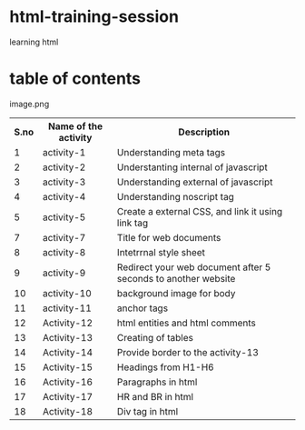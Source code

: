 # html-training-session
learning html
# table of contents
<table>
  <tr>
    <th>S.no</th>
    <th>Name of the activity</th>
    <th>Description</th>
<tr>
  <td>1</td>
  <td>activity-1</td>
  <td>Understanding meta tags</td>
  </tr>
  <tr>
  <td>2</td>
  <td>activity-2</td>
  <td>Understanting internal of javascript</td>
  </tr>
  <tr>
  <td>3</td>
  <td>activity-3</td>
  <td>Understanding external of javascript</td>
  </tr>
  <tr>
  <td>4</td>
  <td>activity-4</td>
  <td>Understanding noscript tag</td>
  </tr>
  <tr>
  <td>5</td>
  <td>activity-5</td>
  <td>Create a external CSS, and link it using link tag</td>
  </tr>
  image.png
  <tr>
  <td>7</td>
  <td>activity-7</td>
  <td>Title for web documents</td>
  </tr>
  <tr>
  <td>8</td>
  <td>activity-8</td>
  <td>Intetrrnal style sheet</td>
 </tr>  
 <tr>
  <td>9</td>
  <td>activity-9</td>
  <td>Redirect your web document after 5 seconds to another website</td>
 </tr>  
 <tr>
  <td>10</td>
  <td>activity-10</td>
  <td>background image for body</td>
 </tr> 
  <tr>
  <td>11</td>
  <td>activity-11</td>
  <td>anchor tags</td>
 </tr>   
 <tr>
  <td>12</td>
  <td>Activity-12</td>
  <td>html entities and html comments</td>
 </tr>   
 <tr>
  <td>13</td>
  <td>Activity-13</td>
  <td>Creating  of tables</td>
 </tr>   
 <tr>
  <td>14</td>
  <td>Activity-14</td>
  <td>Provide border to the activity-13</td>
 </tr>   
 <tr>
  <td>15</td>
  <td>Activity-15</td>
  <td>Headings from H1-H6</td>
 </tr>   
 <tr>
  <td>16</td>
  <td>Activity-16</td>
  <td>Paragraphs in html</td>
 </tr>   
 <tr>
  <td>17</td>
  <td>Activity-17</td>
  <td>HR and BR in html</td>
 </tr> 
 <tr>
  <td>18</td>
  <td>Activity-18</td>
  <td>Div tag in html</td>
 </tr>     
</table>

  
